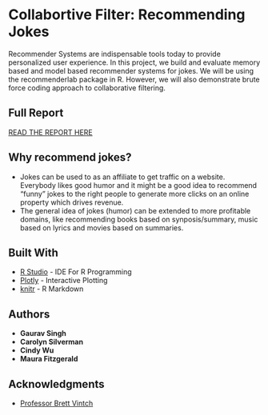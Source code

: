 # Collabortive Filter: Recommending Jokes
Recommender Systems are indispensable tools today to provide personalized user experience. In this project, we build and evaluate memory based and model based recommender systems for jokes. We will be using the recommenderlab package in R. However, we will also demonstrate brute force coding approach to collaborative filtering.

## Full Report
[READ THE REPORT HERE](http://ec2-18-216-88-156.us-east-2.compute.amazonaws.com/final_report.html#ratings-matrix-visualization-heat-map)

## Why recommend jokes?
* Jokes can be used to as an affiliate to get traffic on a website. Everybody likes good humor and it might be a good idea to recommend “funny” jokes to the right people to generate more clicks on an online property which drives revenue.
* The general idea of jokes (humor) can be extended to more profitable domains, like recommending books based on synposis/summary, music based on lyrics and movies based on summaries.

## Built With
* [R Studio](https://www.rstudio.com/) - IDE For R Programming
* [Plotly](https://plot.ly/) - Interactive Plotting
* [knitr](https://yihui.name/knitr/) - R Markdown

## Authors

* **Gaurav Singh**
* **Carolyn Silverman**
* **Cindy Wu**
* **Maura Fitzgerald**

## Acknowledgments

* [Professor Brett Vintch](http://ieor.columbia.edu/brett-vintch)
